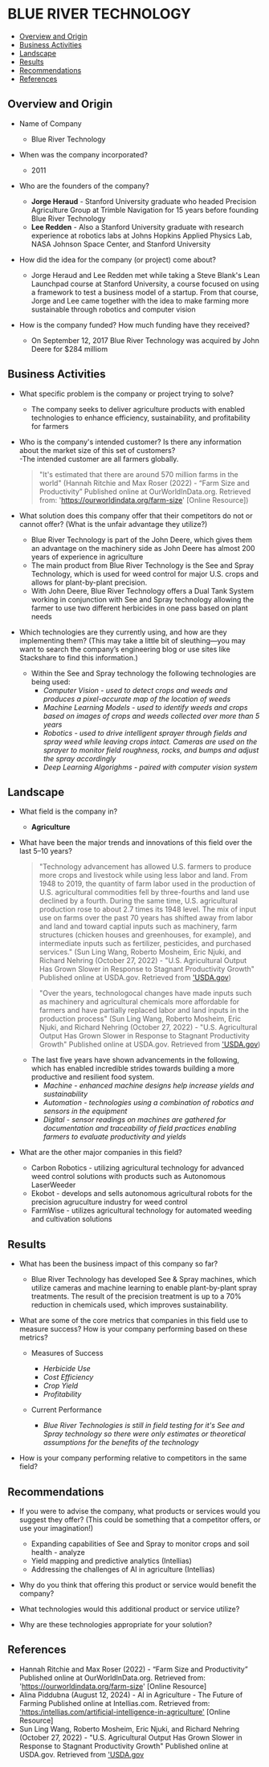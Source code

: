 # BLUE RIVER TECHNOLOGY
  - [Overview and Origin](#overview-and-origin)
  - [Business Activities](#business-activities)
  - [Landscape](#landscape)
  - [Results](#results)
  - [Recommendations](#recommendations)
  - [References](#references)

## Overview and Origin

* Name of Company  
    - Blue River Technology

* When was the company incorporated? 
    - 2011

* Who are the founders of the company? 
    - **Jorge Heraud** - Stanford University graduate who headed Precision Agriculture Group at Trimble Navigation for 15 years before founding Blue River Technology
    - **Lee Redden** - Also a Stanford University graduate with research experience at robotics labs at Johns Hopkins Applied Physics Lab, NASA Johnson Space Center, and Stanford University

* How did the idea for the company (or project) come about?  
    - Jorge Heraud and Lee Redden met while taking a Steve Blank's Lean Launchpad course at Stanford University, a course focused on using a framework to test a business model of a startup. From that course, Jorge and Lee came together with the idea to make farming more sustainable through robotics and computer vision

* How is the company funded? How much funding have they received?  
    - On September 12, 2017 Blue River Technology was acquired by John Deere for $284 milliom

## Business Activities

* What specific problem is the company or project trying to solve?  
    - The company seeks to deliver agriculture products with enabled technologies to enhance efficiency, sustainability, and profitability for farmers

* Who is the company's intended customer? Is there any information about the market size of this set of customers?  
  -The intended customer are all farmers globally.
     >"It's estimated that there are around 570 million farms in the world" (Hannah Ritchie and Max Roser (2022) - “Farm Size and Productivity” Published online at OurWorldInData.org. Retrieved from: 'https://ourworldindata.org/farm-size' [Online Resource])

* What solution does this company offer that their competitors do not or cannot offer? (What is the unfair advantage they utilize?)
  - Blue River Technology is part of the John Deere, which gives them an advantage on the machinery side as John Deere has almost 200 years of experience in agriculture
  - The main product from Blue River Technology is the See and Spray Technology, which is used for weed control for major U.S. crops and allows for plant-by-plant precision.
  -  With John Deere, Blue River Technology offers a Dual Tank System working in conjunction with See and Spray technology allowing the farmer to use two different herbicides in one pass based on plant needs

* Which technologies are they currently using, and how are they implementing them? (This may take a little bit of sleuthing&mdash;you may want to search the company’s engineering blog or use sites like Stackshare to find this information.)
  - Within the See and Spray technology the following technologies are being used:
    - *Computer Vision - used to detect crops and weeds and produces a pixel-accurate map of the location of weeds*
    - *Machine Learning Models - used to identify weeds and crops based on images of crops and weeds collected over more than 5 years*
    - *Robotics - used to drive intelligent sprayer through fields and spray weed while leaving crops intact.  Cameras are used on the sprayer to monitor field roughness, rocks, and bumps and adjust the spray accordingly*
    - *Deep Learning Algorighms - paired with computer vision system*

## Landscape

* What field is the company in?
  - **Agriculture**

* What have been the major trends and innovations of this field over the last 5&ndash;10 years?

  >"Technology advancement has allowed U.S. farmers to produce more crops and livestock while using less labor and land. From 1948 to 2019, the quantity of farm labor used in the production of U.S. agricultural commodities fell by three-fourths and land use declined by a fourth. During the same time, U.S. agricultural production rose to about 2.7 times its 1948 level. The mix of input use on farms over the past 70 years has shifted away from labor and land and toward captial inputs such as machinery, farm structures (chicken houses and greenhouses, for example), and intermediate inputs such as fertilizer, pesticides, and purchased services." (Sun Ling Wang, Roberto Mosheim, Eric Njuki, and Richard Nehring (October 27, 2022) - "U.S. Agricultural Output Has Grown Slower in Response to Stagnant Productivity Growth" Published online at USDA.gov. Retrieved from ['USDA.gov](https://www.ers.usda.gov/amber-waves/2022/october/u-s-agricultural-output-has-grown-slower-in-response-to-stagnant-productivity-growth/#:~:text=Over%20the%20years%2C%20technological%20changes,farm%20sector%20to%20other%20sectors.))

  >"Over the years, technologocal changes have made inputs such as machinery and agricultural chemicals more affordable for farmers and have partially replaced labor and land inputs in the production process" (Sun Ling Wang, Roberto Mosheim, Eric Njuki, and Richard Nehring (October 27, 2022) - "U.S. Agricultural Output Has Grown Slower in Response to Stagnant Productivity Growth" Published online at USDA.gov. Retrieved from ['USDA.gov](https://www.ers.usda.gov/amber-waves/2022/october/u-s-agricultural-output-has-grown-slower-in-response-to-stagnant-productivity-growth/#:~:text=Over%20the%20years%2C%20technological%20changes,farm%20sector%20to%20other%20sectors.))

  - The last five years have shown advancements in the following, which has enabled incredible strides towards building a more productive and resilient food system.
    - *Machine - enhanced machine designs help increase yields and sustainability*
    - *Automation - technologies using a combination of robotics and sensors in the equipment* 
    - *Digital - sensor readings on machines are gathered for documentation and traceability of field practices enabling farmers to evaluate productivity and yields*

* What are the other major companies in this field?
  - Carbon Robotics - utilizing agricultural technology for advanced weed control solutions with products such as Autonomous LaserWeeder
  - Ekobot - develops and sells autonomous agricultural robots for the precision agruculture industry for weed control
  - FarmWise - utilizes agricultural technology for automated weeding and cultivation solutions

## Results

* What has been the business impact of this company so far?
  - Blue River Technology has developed See & Spray machines, which utilize cameras and machine learning to enable plant-by-plant spray treatments. The result of the precision treatment is up to a 70% reduction in chemicals used, which improves sustainability. 

* What are some of the core metrics that companies in this field use to measure success? How is your company performing based on these metrics?
  - Measures of Success
    - *Herbicide Use*
    - *Cost Efficiency*
    - *Crop Yield*
    - *Profitability*

  - Current Performance
    - *Blue River Technologies is still in field testing for it's See and Spray technology so there were only estimates or theoretical assumptions for the benefits of the technology*


* How is your company performing relative to competitors in the same field?

## Recommendations

* If you were to advise the company, what products or services would you suggest they offer? (This could be something that a competitor offers, or use your imagination!)
  - Expanding capabilities of See and Spray to monitor crops and soil health - analyze 
  - Yield mapping and predictive analytics (Intellias)
  - Addressing the challenges of AI in agriculture (Intellias)

* Why do you think that offering this product or service would benefit the company?

* What technologies would this additional product or service utilize?

* Why are these technologies appropriate for your solution?

## References
  - Hannah Ritchie and Max Roser (2022) - “Farm Size and Productivity” Published online at OurWorldInData.org. Retrieved from: 'https://ourworldindata.org/farm-size' [Online Resource]
  - Alina Piddubna (August 12, 2024) - AI in Agriculture - The Future of Farming Published online at Intellias.com. Retrieved from: ['https:/intellias.com/artificial-intelligence-in-agriculture'](https://intellias.com/artificial-intelligence-in-agriculture/) [Online Resource]
  - Sun Ling Wang, Roberto Mosheim, Eric Njuki, and Richard Nehring (October 27, 2022) - "U.S. Agricultural Output Has Grown Slower in Response to Stagnant Productivity Growth" Published online at USDA.gov. Retrieved from ['USDA.gov](https://www.ers.usda.gov/amber-waves/2022/october/u-s-agricultural-output-has-grown-slower-in-response-to-stagnant-productivity-growth/#:~:text=Over%20the%20years%2C%20technological%20changes,farm%20sector%20to%20other%20sectors.)
